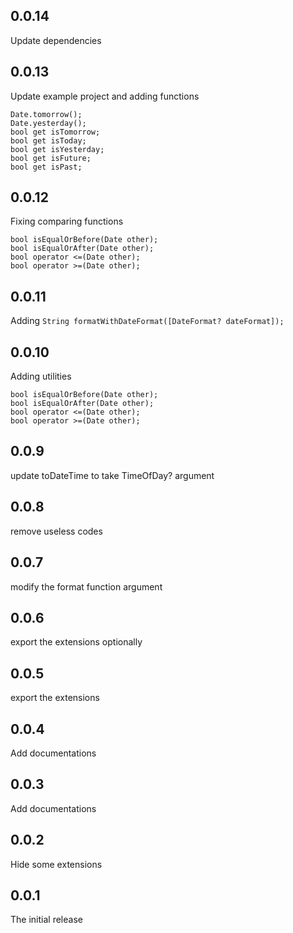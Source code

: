 ## 0.0.14
Update dependencies

## 0.0.13
Update example project and adding functions
```
Date.tomorrow();
Date.yesterday();
bool get isTomorrow;
bool get isToday;
bool get isYesterday;
bool get isFuture;
bool get isPast;
```


## 0.0.12
Fixing comparing functions
```
bool isEqualOrBefore(Date other);
bool isEqualOrAfter(Date other);
bool operator <=(Date other);
bool operator >=(Date other);
```


## 0.0.11
Adding ``String formatWithDateFormat([DateFormat? dateFormat]);``


## 0.0.10
Adding utilities
```
bool isEqualOrBefore(Date other);
bool isEqualOrAfter(Date other);
bool operator <=(Date other);
bool operator >=(Date other);
```

## 0.0.9
update toDateTime to take TimeOfDay? argument

## 0.0.8
remove useless codes

## 0.0.7
modify the format function argument

## 0.0.6
export the extensions optionally

## 0.0.5
export the extensions

## 0.0.4
Add documentations

## 0.0.3
Add documentations

## 0.0.2
Hide some extensions

## 0.0.1
The initial release